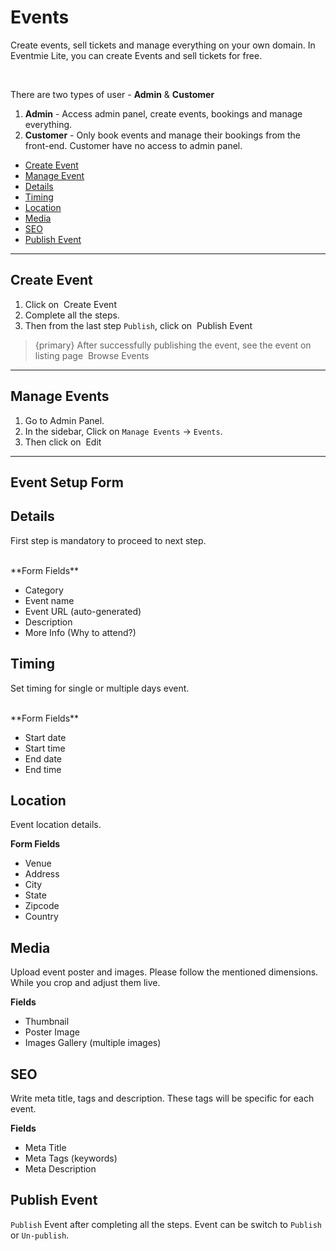 # Events

Create events, sell tickets and manage everything on your own domain. In Eventmie Lite, you can create Events and sell tickets for free.

<br>

There are two types of user - **Admin** & **Customer**

1. **Admin** - Access admin panel, create events, bookings and manage everything.
2. **Customer** - Only book events and manage their bookings from the front-end. Customer have no access to admin panel.


- [Create Event](#Create-Event)
- [Manage Event](#Manage-Event)
- [Details](#Details)
- [Timing](#Timing)
- [Location](#Location)
- [Media](#Media)
- [SEO](#SEO)
- [Publish Event](#Publish-Event)

---


<a name="Create-Event"></a>
## Create Event

1. Click on &nbsp;<larecipe-button type="primary" size="sm" rounded>Create Event</larecipe-button>
2. Complete all the steps.
3. Then from the last step `Publish`, click on &nbsp;<larecipe-button type="success" size="sm" rounded>Publish Event</larecipe-button>


> {primary} After successfully publishing the event, see the event on listing page &nbsp;<larecipe-button type="secondary" size="sm" rounded>Browse Events</larecipe-button>


---


<a name="Manage-Event"></a>
## Manage Events

1. Go to Admin Panel.
2. In the sidebar, Click on `Manage Events` -> `Events`.
3. Then click on &nbsp;<larecipe-button type="primary" size="sm" rounded>Edit</larecipe-button>


---

## Event Setup Form



<a name="Details"></a>
## Details

First step is mandatory to proceed to next step.

<br>
**Form Fields**

- Category
- Event name
- Event URL (auto-generated)
- Description
- More Info (Why to attend?)



<a name="Timing"></a>
## Timing

Set timing for single or multiple days event.

<br>
**Form Fields**

- Start date
- Start time
- End date
- End time


<a name="Location"></a>
## Location

Event location details.

**Form Fields**

- Venue
- Address
- City
- State
- Zipcode
- Country


<a name="Media"></a>
## Media

Upload event poster and images. Please follow the mentioned dimensions. While you crop and adjust them live.


**Fields**

- Thumbnail
- Poster Image
- Images Gallery (multiple images)


<a name="SEO"></a>
## SEO

Write meta title, tags and description. These tags will be specific for each event. 

**Fields**

- Meta Title
- Meta Tags (keywords)
- Meta Description


<a name="Publish-Event"></a>
## Publish Event

`Publish` Event after completing all the steps. Event can be switch to `Publish` or `Un-publish`.
